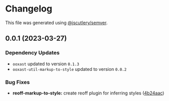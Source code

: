 # Changelog

This file was generated using [@jscutlery/semver](https://github.com/jscutlery/semver).

## 0.0.1 (2023-03-27)

### Dependency Updates

* `ooxast` updated to version `0.1.3`
* `ooxast-util-markup-to-style` updated to version `0.0.2`

### Bug Fixes

* **reoff-markup-to-style:** create reoff plugin for inferring styles ([4b24aac](https://github.com/TrialAndErrorOrg/parsers/commit/4b24aac3d139d769fdd4958aa903bb0a18f98abf))
